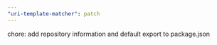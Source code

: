 ```yaml
---
"uri-template-matcher": patch
---
```


chore: add repository information and default export to package.json
